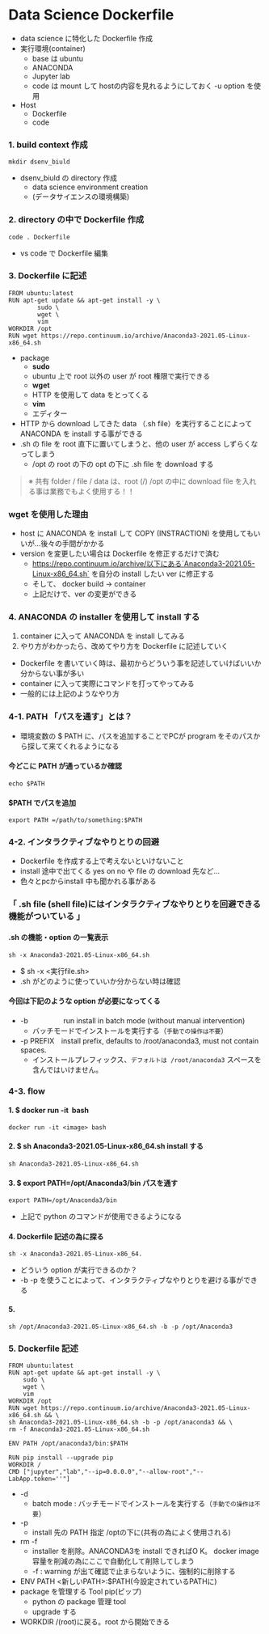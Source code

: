 # Data Science Dockerfile
- data science に特化した Dockerfile 作成
- 実行環境(container)
  - base は ubuntu
  - ANACONDA
  - Jupyter lab
  - code は mount して hostの内容を見れるようにしておく -u option を使用
- Host
  - Dockerfile
  - code
### 1. build context 作成
    mkdir dsenv_biuld
- dsenv_biuld の directory 作成
  - data science environment creation
  - (データサイエンスの環境構築)
### 2. directory の中で Dockerfile 作成
    code . Dockerfile
- vs code で Dockerfile 編集
### 3. Dockerfile に記述
    FROM ubuntu:latest
    RUN apt-get update && apt-get install -y \
            sudo \
            wget \
            vim
    WORKDIR /opt
    RUN wget https://repo.continuum.io/archive/Anaconda3-2021.05-Linux-x86_64.sh
- package
  - **sudo**
  - ubuntu 上で root 以外の user が root 権限で実行できる
  - **wget**
  - HTTP を使用して data をとってくる
  - **vim**
  - エディター
- HTTP から download してきた data （.sh file）を実行することによって ANACONDA を install する事ができる
- .sh の file を root 直下に置いてしまうと、他の user が access しずらくなってしまう
  - /opt の root の下の opt の下に .sh file を download する
> ※ 共有 folder / file / data は、root (/) /opt の中に download file を入れる事は業務でもよく使用する！！
### wget を使用した理由
- host に ANACONDA を install して COPY (INSTRACTION) を使用してもいいが…後々の手間がかかる
- version を変更したい場合は Dockerfile を修正するだけで済む
  - https://repo.continuum.io/archive/以下にある`Anaconda3-2021.05-Linux-x86_64.sh` を自分の install したい ver に修正する
  - そして、 docker build → container
  - 上記だけで、ver の変更ができる
### 4. ANACONDA の installer を使用して install する
1. container に入って ANACONDA を install してみる
2. やり方がわかったら、改めてやり方を Dockerfile に記述していく
- Dockerfile を書いていく時は、最初からどういう事を記述していけばいいか分からない事が多い
- container に入って実際にコマンドを打ってやってみる
- 一般的には上記のようなやり方
### 4-1. PATH 「パスを通す」とは？
- 環境変数の $ PATH に、パスを追加することでPCが program をそのパスから探して来てくれるようになる
#### 今どこに PATH が通っているか確認
    echo $PATH
#### $PATH でパスを追加
    export PATH =/path/to/something:$PATH

### 4-2. インタラクティブなやりとりの回避
- Dockerfile を作成する上で考えないといけないこと
- install 途中で出てくる yes on no や file の download 先など...
- 色々とpcからinstall 中も聞かれる事がある
### 「 **.sh file (shell file)にはインタラクティブなやりとりを回避できる機能がついている** 」
#### .sh の機能・option の一覧表示
    sh -x Anaconda3-2021.05-Linux-x86_64.sh
- $ sh -x <実行file.sh>
- .sh がどのように使っていいか分からない時は確認
#### 今回は下記のような option が必要になってくる
- -b　　　　　run install in batch mode (without manual intervention)
  - バッチモードでインストールを実行する（`手動での操作は不要`）
- -p PREFIX　install prefix, defaults to /root/anaconda3, must not contain spaces.
  - インストールプレフィックス、`デフォルトは /root/anaconda3` スペースを含んではいけません。
### 4-3. flow
#### 1. $ docker run -it <image> bash
    docker run -it <image> bash
#### 2. $ sh Anaconda3-2021.05-Linux-x86_64.sh install する
    sh Anaconda3-2021.05-Linux-x86_64.sh
#### 3. $ export PATH=/opt/Anaconda3/bin パスを通す
    export PATH=/opt/Anaconda3/bin
- 上記で python のコマンドが使用できるようになる
#### 4. Dockerfile 記述の為に探る
    sh -x Anaconda3-2021.05-Linux-x86_64.
- どういう option が実行できるのか？
- -b -p を使うことによって、インタラクティブなやりとりを避ける事ができる
#### 5.
    sh /opt/Anaconda3-2021.05-Linux-x86_64.sh -b -p /opt/Anaconda3
### 5. Dockerfile 記述
    FROM ubuntu:latest
    RUN apt-get update && apt-get install -y \
        sudo \
        wget \
        vim
    WORKDIR /opt
    RUN wget https://repo.continuum.io/archive/Anaconda3-2021.05-Linux-x86_64.sh && \
    sh Anaconda3-2021.05-Linux-x86_64.sh -b -p /opt/anaconda3 && \
    rm -f Anaconda3-2021.05-Linux-x86_64.sh

    ENV PATH /opt/anaconda3/bin:$PATH

    RUN pip install --upgrade pip
    WORKDIR /
    CMD ["jupyter","lab","--ip=0.0.0.0","--allow-root","--LabApp.token=''"]
- -d
  - batch mode : バッチモードでインストールを実行する（`手動での操作は不要`）
- -p
  - install 先の PATH 指定 /optの下に(共有の為によく使用される)
- rm -f
  - installer を削除。ANACONDA3を install できればO K。 docker image 容量を削減の為にここで自動化して削除してしまう
  - -f : warning が出て確認で止まらないように、強制的に削除する
- ENV PATH <新しいPATH>:$PATH(今設定されているPATHに)
- package を管理する Tool pip(ピップ)
  - python の package 管理 tool
  - upgrade する
- WORKDIR /(root)に戻る。root から開始できる
